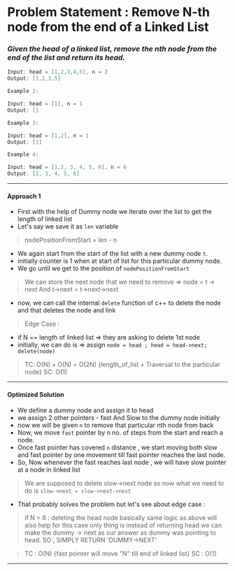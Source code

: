 # Problem Statement : Remove N-th node from the end of a Linked List

### _Given the head of a linked list, remove the nth node from the end of the list and return its head._

```cpp
Input: head = [1,2,3,4,5], n = 2
Output: [1,2,3,5]
```

```cpp
Example 2:

Input: head = [1], n = 1
Output: []
```

```cpp
Example 3:

Input: head = [1,2], n = 1
Output: [1]
```

```cpp
Example 4:

Input: head = [1,2, 3, 4, 5, 6], n = 6
Output: [2, 3, 4, 5, 6]
```

---

#### Approach 1

- First with the help of Dummy node we iterate over the list to get the length of linked list
- Let's say we save it as `len` variable

> nodePositionFromStart = len - n

- We again start from the start of the list with a new dummy node `t`.
- initially counter is 1 when at start of list for this particular dummy node.
- We go until we get to the position of `nodePositionFromStart`

> We can store the next node that we need to remove => node = t -> next
> And t->next = t->next->next

- now, we can call the internal `delete` function of c++ to delete the node and that deletes the node and link

> Edge Case :

- if N == length of linked list => they are asking to delete 1st node
- initially, we can do is => assign `node = head ; head = head->next; delete(node)`

> TC: O(N) + O(N) = O(2N) {length_of_list + Traversal to the particular node}
> SC: O(1)

---

#### Optimized Solution

- We define a dummy node and assign it to head
- we assign 2 other pointers - fast And Slow to the dummy node initially
- now we will be given `n` to remove that particular nth node from back
- Now, we move `fast` pointer by n no. of steps from the start and reach a node.
- Once fast pointer has covered `n` distance , we start moving both slow and fast pointer by one movement till fast pointer reaches the last node.
- So, Now whenever the fast reaches last node , we will have slow pointer at a node in linked list

> We are supposed to delete slow->next node so now what we need to do is `slow->next = slow->next->next`

- That probably solves the problem but let's see about edge case :

> if N = 6 : deleting the head node
> basically same logic as above will also help for this case only thing is instead of returning head we can make the dummy -> next as our answer as dummy was pointing to head. SO , SIMPLY RETURN 'DUMMY->NEXT'

> TC : O(N) {fast pointer will move "N" till end of linked list}
> SC : O(1)

---
